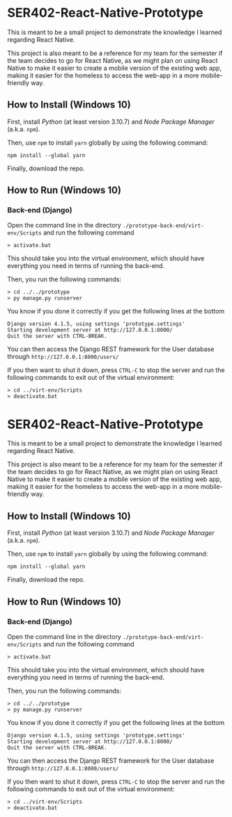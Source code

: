 # SER402-React-Native-Prototype
This is meant to be a small project to demonstrate the knowledge I learned regarding React Native.

This project is also meant to be a reference for my team for the semester if the team decides to go for React Native, as we might plan on using React Native to make it easier to create a mobile version of the existing web app, making it easier for the homeless to access the web-app in a more mobile-friendly way.

## How to Install (Windows 10)
First, install *Python* (at least version 3.10.7) and *Node Package Manager* (a.k.a. `npm`).

Then, use `npm` to install `yarn` globally by using the following command:
```
npm install --global yarn
```

Finally, download the repo.

## How to Run (Windows 10)

### Back-end (Django)
Open the command line in the directory `./prototype-back-end/virt-env/Scripts` and run the following command

```
> activate.bat
```

This should take you into the virtual environment, which should have everything you need in terms of running the
back-end.

Then, you run the following commands:
```
> cd ../../prototype
> py manage.py runserver
```

You know if you done it correctly if you get the following lines at the bottom
```
Django version 4.1.5, using settings 'prototype.settings'
Starting development server at http://127.0.0.1:8000/
Quit the server with CTRL-BREAK.
```

You can then access the Django REST framework for the User database through `http://127.0.0.1:8000/users/`

If you then want to shut it down, press `CTRL-C` to stop the server and run the following commands to exit
out of the virtual environment:
```
> cd ../virt-env/Scripts
> deactivate.bat
```
 # SER402-React-Native-Prototype
This is meant to be a small project to demonstrate the knowledge I learned regarding React Native.

This project is also meant to be a reference for my team for the semester if the team decides to go for React Native, as we might plan on using React Native to make it easier to create a mobile version of the existing web app, making it easier for the homeless to access the web-app in a more mobile-friendly way.

## How to Install (Windows 10)
First, install *Python* (at least version 3.10.7) and *Node Package Manager* (a.k.a. `npm`).

Then, use `npm` to install `yarn` globally by using the following command:
```
npm install --global yarn
```

Finally, download the repo.

## How to Run (Windows 10)

### Back-end (Django)
Open the command line in the directory `./prototype-back-end/virt-env/Scripts` and run the following command

```
> activate.bat
```

This should take you into the virtual environment, which should have everything you need in terms of running the
back-end.

Then, you run the following commands:
```
> cd ../../prototype
> py manage.py runserver
```

You know if you done it correctly if you get the following lines at the bottom
```
Django version 4.1.5, using settings 'prototype.settings'
Starting development server at http://127.0.0.1:8000/
Quit the server with CTRL-BREAK.
```

You can then access the Django REST framework for the User database through `http://127.0.0.1:8000/users/`

If you then want to shut it down, press `CTRL-C` to stop the server and run the following commands to exit
out of the virtual environment:
```
> cd ../virt-env/Scripts
> deactivate.bat
```